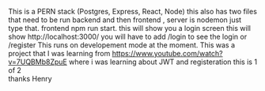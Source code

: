 This is a PERN stack (Postgres, Express, React, Node)
this also has two files that need to be run backend and then frontend ,
server is nodemon just type that.
frontend npm run start.
this will show you a login screen
this will show http://localhost:3000/ 
you will have to add /login to see the login
or /register
This runs on developement mode at the moment. 
This was a project that I was learning from https://www.youtube.com/watch?v=7UQBMb8ZpuE where i was learning about JWT and registeration this is 1 of 2  
thanks Henry 